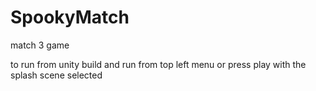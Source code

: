 # SpookyMatch
 match 3 game

to run from unity 
build and run from top left menu 
or 
press play with the splash scene selected



